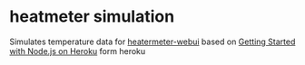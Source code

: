 # heatmeter simulation
Simulates temperature data for [heatermeter-webui](http://github.at/biglan-at/heatmeter-webui)
based on [Getting Started with Node.js on Heroku](https://devcenter.heroku.com/articles/getting-started-with-nodejs) form heroku
